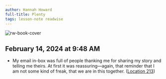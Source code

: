 ```yaml
---
author: Hannah Howard
full-title: Plenty
tags: lesson-note readwise
---
```

![rw-book-cover](https://m.media-amazon.com/images/I/81dd0EOy7jL._SY160.jpg)

## February 14, 2024 at 9:48 AM
- My email in-box was full of people thanking me for sharing my story and telling me theirs. At first it was reassuring—again, that reminder that I am not some kind of freak, that we are in this together. ([Location 213](https://readwise.io/to_kindle?action=open&asin=B08PJTR2GN&location=213))
